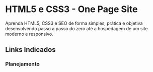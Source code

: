 # HTML5 e CSS3 - One Page Site
Aprenda HTML5, CSS3 e SEO de forma simples, prática e objetiva desenvolvendo passo a passo do zero até a hospedagem de um site moderno e responsivo.

## Links Indicados
### Planejamento
